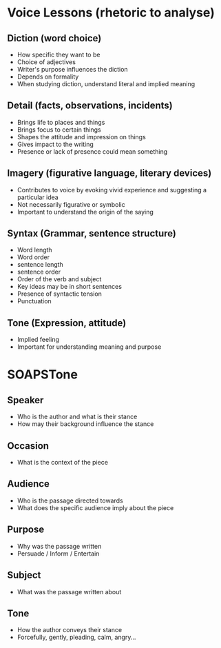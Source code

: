 # Voice Lessons (rhetoric to analyse)

## Diction (word choice)
- How specific they want to be
- Choice of adjectives
- Writer's purpose influences the diction
- Depends on formality
- When studying diction, understand literal and implied meaning

## Detail (facts, observations, incidents)
- Brings life to places and things
- Brings focus to certain things
- Shapes the attitude and impression on things
- Gives impact to the writing
- Presence or lack of presence could mean something

## Imagery (figurative language, literary devices)
- Contributes to voice by evoking vivid experience and suggesting a particular idea
- Not necessarily figurative or symbolic
- Important to understand the origin of the saying

## Syntax (Grammar, sentence structure)
- Word length
- Word order
- sentence length
- sentence order
- Order of the verb and subject
- Key ideas may be in short sentences
- Presence of syntactic tension
- Punctuation

## Tone (Expression, attitude)
- Implied feeling
- Important for understanding meaning and purpose

# SOAPSTone
## Speaker
- Who is the author and what is their stance
- How may their background influence the stance
## Occasion
- What is the context of the piece
## Audience
- Who is the passage directed towards
- What does the specific audience imply about the piece
## Purpose
- Why was the passage written
- Persuade / Inform / Entertain
## Subject
- What was the passage written about
## Tone
- How the author conveys their stance
- Forcefully, gently, pleading, calm, angry...